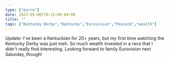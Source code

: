 ```yaml
---
type: ["micro"]
date: 2023-05-06T19:12:09-04:00
title: ""
tags: ["Kentucky Derby","Kentucky","Eurovision","Peacock","wealth"]
---
```

Update: I've been a Kentuckian for 20+ years, but my first time watching the Kentucky Derby was just meh. So much wealth invested in a race that I didn't really find interesting. Looking forward to family Eurovision next Saturday, though!
